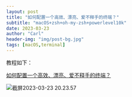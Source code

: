 ```yaml
---
layout: post
title: "如何配置一个高效、漂亮、爱不释手的终端？"
subtitle: "macOS+zsh+oh-my-zsh+powerlevel10k"
date: 2023-03-23
author: "Carl"
header-img: "img/post-bg.jpg"
tags: [macOS,terminal]
---
```




教程如下：



[如何配置一个高效、漂亮、爱不释手的终端？](https://juejin.cn/post/7028957001510027301)



![截屏2023-03-23 20.23.57](https://github-blog-carl.oss-cn-hangzhou.aliyuncs.com/img/202303232024304.png)
